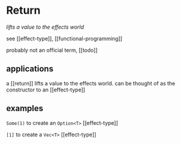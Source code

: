 # Return

_lifts a value to the effects world_

see [[effect-type]], [[functional-programming]]

probably not an official term, [[todo]]

## applications

a [[return]] lifts a value to the effects world. can be thought of as the constructor to an [[effect-type]]

## examples

`Some(1)` to create an `Option<T>` [[effect-type]]

`[1]` to create a `Vec<T>` [[effect-type]]
